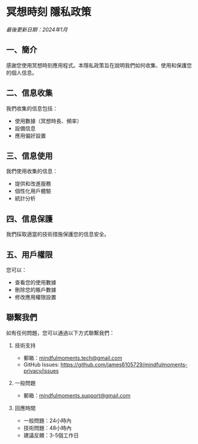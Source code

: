 # 冥想時刻 隱私政策

*最後更新日期：2024年1月*

## 一、簡介
感謝您使用冥想時刻應用程式。本隱私政策旨在說明我們如何收集、使用和保護您的個人信息。

## 二、信息收集
我們收集的信息包括：
- 使用數據（冥想時長、頻率）
- 設備信息
- 應用偏好設置

## 三、信息使用
我們使用收集的信息：
- 提供和改進服務
- 個性化用戶體驗
- 統計分析

## 四、信息保護
我們採取適當的技術措施保護您的信息安全。

## 五、用戶權限
您可以：
- 查看您的使用數據
- 刪除您的賬戶數據
- 修改應用權限設置

## 聯繫我們

如有任何問題，您可以通過以下方式聯繫我們：

1. 技術支持
   - 郵箱：mindfulmoments.tech@gmail.com
   - GitHub Issues: https://github.com/james6105729/mindfulmoments-privacy/issues

2. 一般問題
   - 郵箱：mindfulmoments.support@gmail.com

3. 回應時間
   - 一般問題：24小時內
   - 技術問題：48小時內
   - 建議反饋：3-5個工作日
